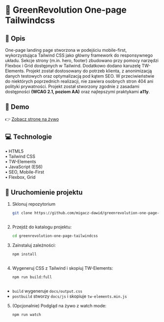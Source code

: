 # 🎨 GreenRevolution One-page Tailwindcss

## 📝 Opis  
One-page landing page stworzona w podejściu mobile-first, wykorzystująca Tailwind CSS jako główny framework do responsywnego układu. Sekcje strony (m.in. hero,  footer) zbudowano przy pomocy narzędzi Flexbox i Grid dostępnych w Tailwind. Dodatkowo dodano karuzelę TW-Elements. Projekt został dostosowany do potrzeb klienta, z anonimizacją danych testowych oraz optymalizacją pod kątem SEO. W przeciwieństwie do niektórych poprzednich realizacji, nie zawiera osobnych stron 404 ani polityki prywatności. Projekt został stworzony zgodnie z zasadami dostępności **(WCAG 2.1, poziom AA)** oraz najlepszymi praktykami **a11y**.

## 🔗 Demo  
👉 [Zobacz stronę na żywo](https://migacz-dawid.github.io/greenrevolution-one-page-tailwindcss/)  

## 💻 Technologie  
• HTML5  
• Tailwind CSS  
• TW-Elements  
• JavaScript (ES6)  
• SEO, Mobile-First  
• Flexbox, Grid

## 📂 Uruchomienie projektu  
1. Sklonuj repozytorium  
   ```bash
   git clone https://github.com/migacz-dawid/greenrevolution-one-page-tailwindcss
  
2. Przejdź do katalogu projektu: 
   ```bash
   cd greenrevolution-one-page-tailwindcss

3. Zainstaluj zależności:  
   ```bash
   npm install
  
4. Wygeneruj CSS z Tailwind i skopiuj TW-Elements: 
   ```bash
   npm run build:full
  
 + `build` wygeneruje `docs/output.css`
 + `postbuild` stworzy `docs/js` i skopiuje `tw-elements.min.js`
   
5. (Opcjonalnie) Podgląd na żywo z watch mode:
   ```bash
   npm run watch
 
